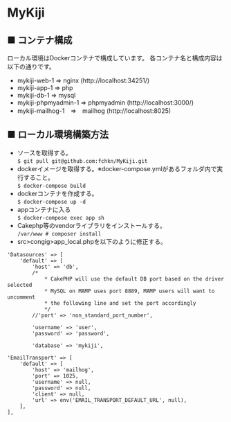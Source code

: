 # MyKiji

## ■ コンテナ構成
ローカル環境はDockerコンテナで構成しています。
各コンテナ名と構成内容は以下の通りです。
- mykiji-web-1 ⇒ nginx (http://localhost:34251/)
- mykiji-app-1 ⇒ php
- mykiji-db-1  ⇒ mysql
- mykiji-phpmyadmin-1 ⇒ phpmyadmin (http://localhost:3000/)
- mykiji-mailhog-1　⇒　mailhog (http://localhost:8025)

## ■ ローカル環境構築方法
- ソースを取得する。<br>
`$ git pull git@github.com:fchkn/MyKiji.git`
- dockerイメージを取得する。※docker-compose.ymlがあるフォルダ内で実行すること。<br>
`$ docker-compose build`
- dockerコンテナを作成する。<br>
`$ docker-compose up -d`
- appコンテナに入る<br>
`$ docker-compose exec app sh`
- Cakephp等のvendorライブラリをインストールする。<br>
`/var/www # composer install`
- src>congig>app_local.phpを以下のように修正する。
```
'Datasources' => [
    'default' => [
        'host' => 'db',
        /*
            * CakePHP will use the default DB port based on the driver selected
            * MySQL on MAMP uses port 8889, MAMP users will want to uncomment
            * the following line and set the port accordingly
            */
        //'port' => 'non_standard_port_number',

        'username' => 'user',
        'password' => 'password',

        'database' => 'mykiji',
```
```
'EmailTransport' => [
    'default' => [
        'host' => 'mailhog',
        'port' => 1025,
        'username' => null,
        'password' => null,
        'client' => null,
        'url' => env('EMAIL_TRANSPORT_DEFAULT_URL', null),
    ],
],
```